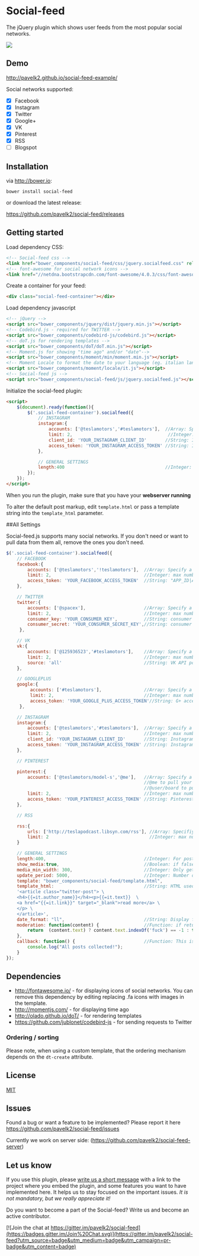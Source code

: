 # Social-feed

The jQuery plugin which shows user feeds from the most popular social networks.

![](http://habrastorage.org/files/286/85e/03e/28685e03ef2b4bdc8f7da551b339426e.png)

## Demo

http://pavelk2.github.io/social-feed-example/

Social networks supported:
- [x] Facebook
- [x] Instagram
- [x] Twitter
- [x] Google+
- [x] VK
- [x] Pinterest
- [x] RSS
- [ ] Blogspot

## Installation
via http://bower.io:
```
bower install social-feed
```
or download the latest release:

https://github.com/pavelk2/social-feed/releases
## Getting started

Load dependency CSS:
```html
<!-- Social-feed css -->
<link href="bower_components/social-feed/css/jquery.socialfeed.css" rel="stylesheet" type="text/css">
<!-- font-awesome for social network icons -->
<link href="//netdna.bootstrapcdn.com/font-awesome/4.0.3/css/font-awesome.css" rel="stylesheet">
```
Create a container for your feed:
```html
<div class="social-feed-container"></div>
```
Load dependency javascript
```html
<!-- jQuery -->
<script src="bower_components/jquery/dist/jquery.min.js"></script>
<!-- Codebird.js - required for TWITTER -->
<script src="bower_components/codebird-js/codebird.js"></script>
<!-- doT.js for rendering templates -->
<script src="bower_components/doT/doT.min.js"></script>
<!-- Moment.js for showing "time ago" and/or "date"-->
<script src="bower_components/moment/min/moment.min.js"></script>
<!-- Moment Locale to format the date to your language (eg. italian lang)-->
<script src="bower_components/moment/locale/it.js"></script>
<!-- Social-feed js -->
<script src="bower_components/social-feed/js/jquery.socialfeed.js"></script>
```
Initialize the social-feed plugin:

```html
<script>
    $(document).ready(function(){
        $('.social-feed-container').socialfeed({
            // INSTAGRAM
            instagram:{
                accounts: ['@teslamotors','#teslamotors'],  //Array: Specify a list of accounts from which to pull posts
                limit: 2,                                    //Integer: max number of posts to load
                client_id: 'YOUR_INSTAGRAM_CLIENT_ID'       //String: Instagram client id (optional if using access token)
                access_token: 'YOUR_INSTAGRAM_ACCESS_TOKEN' //String: Instagram access token
            },

            // GENERAL SETTINGS
            length:400                                      //Integer: For posts with text longer than this length, show an ellipsis.
        });
    });
</script>
```

When you run the plugin, make sure that you have your **webserver running**

To alter the default post markup, edit ````template.html```` or pass a template string into the ````template_html```` parameter.

##All Settings

Social-feed.js supports many social networks. If you don't need or want to pull data from them all, remove the ones you don't need.

````javascript
$('.social-feed-container').socialfeed({
    // FACEBOOK
    facebook:{
        accounts: ['@teslamotors','!teslamotors'],  //Array: Specify a list of accounts from which to pull wall posts
        limit: 2,                                   //Integer: max number of posts to load
        access_token: 'YOUR_FACEBOOK_ACCESS_TOKEN'  //String: "APP_ID|APP_SECRET"
    },

    // TWITTER
    twitter:{
        accounts: ['@spacex'],                      //Array: Specify a list of accounts from which to pull tweets
        limit: 2,                                   //Integer: max number of tweets to load
        consumer_key: 'YOUR_CONSUMER_KEY',          //String: consumer key. make sure to have your app read-only
        consumer_secret: 'YOUR_CONSUMER_SECRET_KEY',//String: consumer secret key. make sure to have your app read-only
     },

    // VK
    vk:{
        accounts: ['@125936523','#teslamotors'],    //Array: Specify a list of accounts from which to pull posts
        limit: 2,                                   //Integer: max number of posts to load
        source: 'all'                               //String: VK API post filter. Possible values: "Owner","Others","all","suggests"
    },

    // GOOGLEPLUS
    google:{
         accounts: ['#teslamotors'],                //Array: Specify a list of accounts from which to pull posts
         limit: 2,                                  //Integer: max number of posts to load
         access_token: 'YOUR_GOOGLE_PLUS_ACCESS_TOKEN'//String: G+ access token
     },

    // INSTAGRAM
    instagram:{
        accounts: ['@teslamotors','#teslamotors'],  //Array: Specify a list of accounts from which to pull posts
        limit: 2,                                   //Integer: max number of posts to load
        client_id: 'YOUR_INSTAGRAM_CLIENT_ID'       //String: Instagram client id (option if using access token)
        access_token: 'YOUR_INSTAGRAM_ACCESS_TOKEN' //String: Instagram access token
    },

    // PINTEREST

    pinterest:{
        accounts: ['@teslamotors/model-s','@me'],   //Array: Specify a list of accounts from which to pull posts
                                                    //@me to pull your pins
                                                    //@user/board to pull pins from a user board
        limit: 2,                                   //Integer: max number of posts to load
        access_token: 'YOUR_PINTEREST_ACCESS_TOKEN' //String: Pinterest client id
    },

    // RSS

    rss:{
        urls: ['http://teslapodcast.libsyn.com/rss'], //Array: Specifiy a list of rss feed from which to pull posts
        limit: 2                                      //Integer: max number of posts to load for each url
    }

    // GENERAL SETTINGS
    length:400,                                     //Integer: For posts with text longer than this length, show an ellipsis.
    show_media:true,                                //Boolean: if false, doesn't display any post images
    media_min_width: 300,                           //Integer: Only get posts with images larger than this value
    update_period: 5000,                            //Integer: Number of seconds before social-feed will attempt to load new posts.
    template: "bower_components/social-feed/template.html",                         //String: Filename used to get the post template.
    template_html:                                  //String: HTML used for each post. This overrides the 'template' filename option
    '<article class="twitter-post"> \
    <h4>{{=it.author_name}}</h4><p>{{=it.text}}  \
    <a href="{{=it.link}}" target="_blank">read more</a> \
    </p> \
    </article>',
    date_format: "ll",                              //String: Display format of the date attribute (see http://momentjs.com/docs/#/displaying/format/)
    moderation: function(content) {                 //Function: if returns false, template will have class hidden
        return  (content.text) ? content.text.indexOf('fuck') == -1 : true;
    },
    callback: function() {                          //Function: This is a callback function which is evoked when all the posts are collected and displayed
        console.log("All posts collected!");
    }
});
````

## Dependencies
*  http://fontawesome.io/ - for displaying icons of social networks. You can remove this dependency by editing replacing .fa icons with images in the template.
*  http://momentjs.com/ - for displaying time ago
*  http://olado.github.io/doT/ - for rendering templates
*  https://github.com/jublonet/codebird-js - for sending requests to Twitter

### Ordering / sorting
Please note, when using a custom template, that the ordering mechanism depends on the `dt-create` attribute.

## License
[MIT](http://mit-license.org/)

## Issues
Found a bug or want a feature to be implemented?
Please report it here https://github.com/pavelk2/social-feed/issues

Currently we work on server side: (https://github.com/pavelk2/social-feed-server)
## Let us know

If you use this plugin, please <a href="https://gitter.im/pavelk2/social-feed" target="_blank">write us a short message</a> with a link to the project where you embed the plugin, and some features you want to have implemented here. It helps us to stay focused on the important issues. *It is not mandatory, but we really appreciate it!*

Do you want to become a part of the Social-feed? Write us and become an active contributor.


[![Join the chat at https://gitter.im/pavelk2/social-feed](https://badges.gitter.im/Join%20Chat.svg)](https://gitter.im/pavelk2/social-feed?utm_source=badge&utm_medium=badge&utm_campaign=pr-badge&utm_content=badge)
